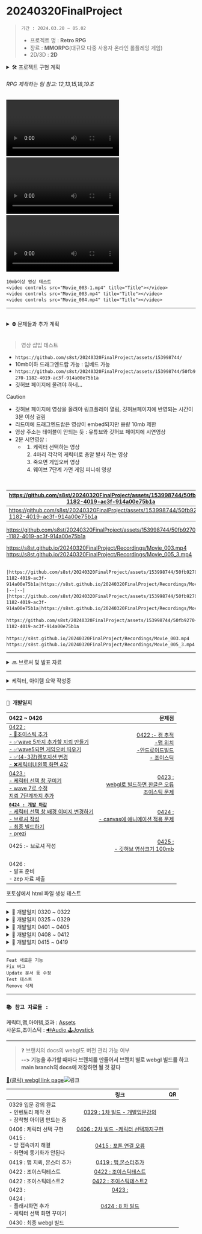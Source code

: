 <!-- 주석 -->
<!-- 주석 
```
[![Hits](https://hits.seeyoufarm.com/api/count/incr/badge.svg?url=https%3A%2F%2Fgithub.com%2Fs8st%2Fhit-counter&count_bg=%2379C83D&title_bg=%23555555&icon=&icon_color=%23E7E7E7&title=hits&edge_flat=false)](https://hits.seeyoufarm.com)
```


-->


# 20240320FinalProject

<!-- 
[![Hits](https://hits.seeyoufarm.com/api/count/incr/badge.svg?url=https%3A%2F%2Fgithub.com%2Fs8st%2Fhit-counter&count_bg=%2300f&title_bg=%23000000&icon=unity.svg&icon_color=%23ff0000&title=이것은왔다갔다_저장만해도숫자가계속올라가는구만_띄어쓰기는_안되는가???&edge_flat=false)](https://hits.seeyoufarm.com)
-->

> `기간 : 2024.03.20 ~ 05.02`
>- 프로젝트 명 : **Retro RPG**
>- 장르 :  **MMORPG**(대규모 다중 사용자 온라인 롤플레잉 게임)
>- 2D/3D : **2D**


<details >
    <summary >🛠 프로젝트 구현 계획  </summary> 

### 필수 구현사항을 먼저 구현하고 시간이 남으면 선택 사항까지 구현 

`게임 개발 입문 강의의 TopDown방식으로 제작하고 아래 요소를 추가 `    


- 필수 구현:
    - [x] 개발 입문 강의를 기초로 TopDown rpg만들기(기초적인 게임 뼈대)
    - [ ] 개발 입문 강의의 케릭터에 새로운 무기와 아이템으로 변경
    - [ ] 개발 입문 강의의 UI와 맵 등을 변형해서 사용해 보자
    - [ ] 개발 입문 강의에서 다룬 다양한 아이템 적용하기  
    - [ ] ❌ 숙련과정에 나온 인벤토리 적용하기(아이템과 상호작용) :  
---> `2주 정도 시도했지만 기본 지식의 부족으로 포기하고 다른 부분을 먼저 구현하기로 결정 `

<br>

- 추가 선택 구현
    - ✅ webgl로 빌드(pc나 안드로이드보다 오류가 많아서 추가 구현사항으로)
    - [ ] 멀티플레이를 위한 포톤추가(포톤 20명까지 무료)
    - [ ] 모바일에서도 호환되게 터치와 조이스틱 키 추가


</details>    

  





###### RPG 제작하는 팀 참고: 12,13,15,18,19조  

<video controls src="Movie_003-1.mp4" title="Title"></video> 
<video controls src="Movie_003.mp4" title="Title"></video>  
<video controls src="Movie_004.mp4" title="Title"></video>  

```
10mb이상 영상 테스트
<video controls src="Movie_003-1.mp4" title="Title"></video> 
<video controls src="Movie_003.mp4" title="Title"></video>  
<video controls src="Movie_004.mp4" title="Title"></video>  
```
---  



 

<br>  


<details >
    <summary >  ⛔ 문제들과 추가 계획  </summary> 

![alt text](image.png)  
- ❌ **~인벤토리 구현하기~**
- [ ] deathzone 설정하기 --> 맵 테투리에 설정
- [ ] 발사체 별로 충돌 이펙트 --> 강의의 파티클이나 에셋의 스프라이트
- ✅ 몬스터 이동을 안하는 문제
- [ ] 몬스터 애니메이션 
- 🔺 발사체마다 사운드 
- [ ] 그림자 스프라이트 추가하기
- [ ] 아이템마다 AttackSo를 만들고 스탯 구분하기
- [ ] 물약 아이템 statsModifier에 AttackSo추가하기
- ✅ wave 증가마다 몬스터 발생 --> wave삭제하고 스폰 지점에서 발생으로 변경하기
- [ ] 맵 다양화하기 --> 포톤으로 멀티플레이 구현이 힘들 경우 다양한 맵에서 싱글플레이 할 수 있도록
    - [ ] 버블버블,봄버맨,스노우브로스,텀블팝 맵 참고
- [ ] 케릭터 포토샵으로 만들기 : 버블버블,봄버맨,스노우브로스,텀블팝 참고  
https://kjk-dev.notion.site/Spawn-Monster-6786e1326071408382c6f02ed306f935

</details>  










<br>  



> 영상 삽입 테스트
- `https://github.com/s8st/20240320FinalProject/assets/153998744/`
- 10mb이하 드래그엔드랍 가능 : 임베드 가능
- `https://github.com/s8st/20240320FinalProject/assets/153998744/50fb9270-1182-4019-ac3f-914a00e75b1a`
- 깃허브 페이지에 올려야 하네...
  
> [!CAUTION]
> - 깃허브 페이지에 영상을 올려야 링크플레이 열림, 깃허브페이지에 반영되는 시간이 3분 이상 걸림
> - 리드미에 드래그엔드랍은 영상이 embed되지만 용량 10mb 제한
> - 영상 주소는 테이블이 안되는 듯 : 유튜브와 깃허브 페이지에 시연영상
> - 2분 시연영상 :
>     - 1. 케릭터 선택하는 영상
>       2. 4마리 각각의 케릭터로 총알 발사 하는 영상
>       3. 죽으면 게임오버 영상
>       4. 웨이브 7단계 가면 게임 피니쉬 영상

<br> 

|https://github.com/s8st/20240320FinalProject/assets/153998744/50fb9270-1182-4019-ac3f-914a00e75b1a|https://s8st.github.io/20240320FinalProject/Recordings/Movie_003.mp4|
|--|--|
|https://github.com/s8st/20240320FinalProject/assets/153998744/50fb9270-1182-4019-ac3f-914a00e75b1a|https://s8st.github.io/20240320FinalProject/Recordings/Movie_003.mp4|  
 
https://github.com/s8st/20240320FinalProject/assets/153998744/50fb9270-1182-4019-ac3f-914a00e75b1a

https://s8st.github.io/20240320FinalProject/Recordings/Movie_003.mp4
https://s8st.github.io/20240320FinalProject/Recordings/Movie_005_3.mp4

```

|https://github.com/s8st/20240320FinalProject/assets/153998744/50fb9270-1182-4019-ac3f-914a00e75b1a|https://s8st.github.io/20240320FinalProject/Recordings/Movie_003.mp4|
|--|--|
|https://github.com/s8st/20240320FinalProject/assets/153998744/50fb9270-1182-4019-ac3f-914a00e75b1a|https://s8st.github.io/20240320FinalProject/Recordings/Movie_003.mp4|  
 
https://github.com/s8st/20240320FinalProject/assets/153998744/50fb9270-1182-4019-ac3f-914a00e75b1a

https://s8st.github.io/20240320FinalProject/Recordings/Movie_003.mp4
https://s8st.github.io/20240320FinalProject/Recordings/Movie_005_3.mp4
```




---  
<details >
    <summary > 🔜 브로셔 및 발표 자료  </summary> 

발표  
- https://prezi.com/
    - https://prezi.com/view/sJTlcEAI2RQYsaUcD4sl/
- 구글 슬라이드
- https://revealjs.com/
- https://github.com/impress/impress.js?tab=readme-ov-file
    - http://s8st.github.io/impress.js/#/its
    - https://s8st.github.io/impress.js/

[ppt 테스트](https://s8st.github.io/20240320FinalProject/ppt/index.html)

https://revealjs.com/


</details >

---  

<details >
    <summary >케릭터, 아이템 요약 작성중   </summary> 

|||
|:------:|:------:|
|[물약아이템](storageFiles/아이템/Item.md)||
|케릭터||
|맵||
|장비||
|발사체||
|배경음악|[BGM_03.webm](https://github.com/s8st/20240320FinalProject/assets/153998744/abcd1068-a734-485c-bbb0-cda85fa117e7)|


[BGM_03.webm](https://github.com/s8st/20240320FinalProject/assets/153998744/abcd1068-a734-485c-bbb0-cda85fa117e7)
</details>  

---  



### `📝 개발일지  `

| 0422 ~ 0426   |  문제점    |
|:------------------|------------------:|
|[0422 :<br>- 🔺조이스틱 추가 <br>- ✅wave 5까지 추가할 지뢰 만들기 <br>- ✅wave5되면 게임오버 띄우기  <br>- ✅(4-3강)캠포지션 변경<br>- ❌케릭터UI왼쪽 화면 4강](storageFiles/schedule/0422.md) |[0422 :- 캠 추적<br>-맵 위치<br>-안드로이드빌드<br>- 조이스틱 ](storageFiles/trouble/0422T.md) |
|[0423 :  <br>- 케릭터 선택 창 꾸미기<br>- wave 7로 수정<br>지뢰 7단계까지 추가](storageFiles/schedule/0423.md)|[0423 : <br>webgl로 빌드하면 한글은 오류<br>조이스틱 문제<br>](storageFiles/trouble/0423T.md)|
|[**`0424 : 개발 마감`**<br>- 케릭터 선택 창 배경 이미지 변경하기<br>- 브로셔 작성<br>- 최종 빌드하기<br>- prezi](storageFiles/schedule/0424.md)  |[0424 : <br>- canvas에 애니메이션 적용 문제<br><br>](storageFiles/trouble/0424T.md)|
|0425 :- 브로셔 작성<br><br>  |[0425 : <br>- 깃허브 영상크기 100mb<br><br>](storageFiles/trouble/0425T.md)|
|0426 : <br>- 발표 준비<br>- zep 자료 제출||

포토샵에서 html 파일 생성 테스트  








--- 

<details >
    <summary > 📝 개발일지 0320 ~ 0322   </summary> 

```mermaid
gantt
    title ⚙ 주간 계획 0320 ~0322 ⚙
    dateFormat  YYYY-MM-DD
    section 21일 목
    움직임 구현         :a1, 2024-03-21, 1d
   맵 구현     : 2024-03-21, 1d
     충돌      :2024-03-21  , 2d
    section 22일 금
    
    공격      : 2024-03-22,1d
    아이템 구상하기      : 2024-03-22,1d
            

```

|0320 ~ 0322|문제점|
|--|--|
|[0320:프로젝트 시작](storageFiles/schedule/0320.md)|[0320:문제](storageFiles/trouble/0320Trb.md)|
|[0321:이동,맵 구현하기](storageFiles/schedule/0321.md)|[0321:이동문제](storageFiles/trouble/0321T.md)|
|[0322:아이템 정리하기](storageFiles/schedule/0322.md)||
</details> 


<details >
    <summary >📝 개발일지 0325 ~ 0329  </summary> 


```mermaid
gantt
    title 🎡 주간 계획 0325 ~ 0329 
    dateFormat  MM-DD

    section  
    ⏳ 개발입문강의 모두 적용하기 :a1, 03-25, 5d
    
    section 25일 ~26일
    오브젝트 풀 구현, 애니메이션 컨트롤          : 03-25, 2d
    
    section 25일 ~ 27일 
    적, 넉백 구현          : 03-25, 2d
    

    
    데미지 피격, 파티클 구현             :03-26  , 3d
    
    section 27일 ~29일     
    사운드 컨트롤, UI, 로직구현     : 03-27,3d
        
    스텟 계산하기, 아이템      : 03-28,2d
    로직 강화하기      : 03-28,2d
            

```


| 0325 ~ 0329    |  문제점    |
|:------------------:|:------------------:|
|[0325 : 오브젝트 풀](storageFiles/schedule/0325.md)           |           |
|[0326 : 애니메이션,적,피격](storageFiles/schedule/0326.md)          | [0326 : 애니메이션 문제](storageFiles/trouble/0326T.md)           |
|[0327 : 사운드,UI,로직,스탯,아이템 ](storageFiles/schedule/0327.md)           |[0327 : 파티클종류,몬스터이동](storageFiles/trouble/0327T.md)           |
|   [0328:게임 개발 숙련 강의 복습하기 ](storageFiles/schedule/0328.md)       |      [0328 : 깃 충돌](storageFiles/trouble/0328T.md)      |
|        0329   |        [0329 :기존 작업과 새 작업 차이](storageFiles/trouble/0329T.md)    |

</details>  

<details >
    <summary > 📝 개발일지 0401 ~ 0405   </summary> 

```mermaid
gantt
    title 🎡 주간 계획 0401 ~ 0405 
    dateFormat  MM-DD

    section  
    ⏳ 인벤토리, 아이템 등 기본 요소 완성하기 :a1, 04-01, 5d
    
    section 1일 ~ 3일
    장착 아이템, 소비 아이템             : 04-01, 3d
    인벤토리 구현                       : 04-01, 3d


    section 2일 ~ 4일 
    인벤토리 수정                       : 04-02, 2d
    4가지 케릭터 구현                   : 04-02, 2d
    
  
    
    section 3일 ~ 5일     
    몬스터 발생구역 만들기                           : 04-03,2d
    맵 추가                             : 04-04,2d
        

```
### `📝 개발일지  `

| 0401 ~ 0405    |  문제점    |
|:------------------|------------------:|
|0401|[0401:아이템문제](storageFiles/trouble/0401T.md)|
|[0402: 케릭터 선택창](storageFiles/schedule/0402.md)|[0402:시네머신confiner](storageFiles/trouble/0402T.md)|
|[0403: InputSystem](storageFiles/schedule/0403.md)|[0403:스크립트-프리팹오류](storageFiles/trouble/0403T.md)|
|[0404: 몬스터 발생구역 수정하기](storageFiles/schedule/0404.md)|[0404:while문 오류](storageFiles/trouble/0404T.md)|
|[0405:케릭터 선택  ](storageFiles/schedule/0405.md)|[0405: 케릭터선택,인벤토리,아이템,상호작용](storageFiles/trouble/0405T.md)|

</details >  


<details >
    <summary > 📝 개발일지 0408 ~ 0412  </summary> 


```mermaid
gantt
    title 🎡 주간 계획 0408 ~ 0412 
    dateFormat  MM-DD

    section  
    ⏳ 인벤토리, 케릭터, 발사체, 맵 :a1, 04-08, 5d
    
    section 8일 
    인벤토리               : crit,04-08, 1d
    포토샵 작업 (케릭터, 맵, 발사체)                  : 04-08, 4d


    section 10일  
    스텟 수정, 애니메이션                       : 04-09, 4d
    

```


### `📝 개발일지  `

|0408 ~ 0412    |      |
|:------------------:|:------------------:|
|[0408:인벤토리](storageFiles/schedule/0408.md)||
|[0409:인벤토리구현](storageFiles/schedule/0409.md)||
|0410 : 선거 휴일| 선거 휴일|
|[0411 : 프로젝트 계획 수정](storageFiles/schedule/0411.md)||
|[0412 : 포톤 공부](storageFiles/schedule/0412.md)||




</details>  


<details >
    <summary > 📝 개발일지 0415 ~ 0419  </summary> 





### `📝 개발일지  `

| 0415 ~ 0419   | | 문제점    |
|:------------------|------------------:|------------------:|
|[0415 : `스프라이트 공부` <br> - ✅포톤:6~7강 따라하기](storageFiles/schedule/0415.md) ||[0415](storageFiles/trouble/0415T.md)|
|[0416 : `포토샵작업`<br>- ✅스노우맨 케릭터 추가<br>- ✅ 물풍선 만들기 ](storageFiles/schedule/0416.md)  ||[0416](storageFiles/trouble/0416T.md)|
|[0417 : `기존 에셋 자료 게임에 반영하기`<br>-🔺몬스터 추가하기 <br>-✅ 맵 추가하기<br>- ❌조이스틱 추가<br>- ✅발사체 애니메이션](storageFiles/schedule/0417.md)||[0417](storageFiles/trouble/0417T.md)|
|[0418 : <br>- ✅케릭터 조준 오류 수정하기 <br>- 🔺몬스터 추가하기  <br>- ❌조이스틱 달아보기 <br>-✅ 맵에 만든 지뢰에 데미지 추가하기](storageFiles/schedule/0418.md)  ||[0418](storageFiles/trouble/0418T.md)||
|[0419 :<br>- ❌발사체 별로 fx 변경하기<br>- ✅ 몬스터 애니메이션 오류 수정하기<br>- ❌ 조이스틱 연결해보기<br>- 🔺 맵 전환 --> wave증가할때 지뢰 증가로 변경<br><br>](storageFiles/schedule/0419.md) ||[0419 : 애니메이션 오류<br>](storageFiles/trouble/0419T.md)||
|**유저테스트 생략** |||

- https://www.youtube.com/watch?v=GGqwMGZiwCg




</details>  


---  


```
Feat 새로운 기능
Fix 버그
Update 문서 등 수정
Test 테스트
Remove 삭제
```





---

### `📚 참고 자료들 : `
케릭터,맵,아이템,효과   :  [Assets](storageFiles/References/ref_character_map_fx.md)  
사운드,조이스틱 :  [🔊Audio,🕹Joystick](storageFiles/References/ref_sound.md) 





---  
> ❓ 브랜치의 docs의 webgl도 버전 관리 가능 여부  
> **--> 기능을 추가할 때마다 브랜치를 만들어서 브랜치 별로 webgl 빌드를 하고 main branch의 docs에 저장하면 될 것 같다**


[🎉(클릭) webgl link page](https://s8st.github.io/20240320FinalProject/)![링크](https://github.com/s8st/20240320FinalProject/assets/153998744/00db9248-3142-4cbf-9de4-76e593ef938a)

||링크|QR|
|--|:--:|:--:|
|0329 입문 강의 완료 <br> - 인벤토리 제작 전<br> - 장착형 아이템 만드는 중 |[0329 : 1차 빌드 - 개발입문강의](https://s8st.github.io/20240320FinalProject/1/index.html)  |  |
|0406 : 케릭터 선택 구현|[0406 : 2차 빌드 -케릭터 선택까지구현](https://s8st.github.io/20240320FinalProject/2/index.html)||
|0415 : <br>- 방 접속까지 해결 <br>- 화면에 동기화가 안된다|[0415 : 포톤 연결 오류](https://s8st.github.io/20240320FinalProject/3/index.html)  ||
|0419 : 맵 지뢰, 몬스터 추가|[0419 : 맵,몬스터추가](https://s8st.github.io/20240320FinalProject/4/index.html)||
|0422 : 조이스틱테스트|[0422 : 조이스틱테스트](https://s8st.github.io/20240320FinalProject/5/index.html)||
|0422 : 조이스틱테스트2|[0422 : 조이스틱테스트2](https://s8st.github.io/20240320FinalProject/6/index.html)||
|0423 : |[0423 : ](https://s8st.github.io/20240320FinalProject/7/index.html)||
|0424 : <br>- 플래시화면 추가<br>- 케릭터 선택 화면 꾸미기 |[0424 : 8 차 빌드 ](https://s8st.github.io/20240320FinalProject/8/index.html)||
|0430 : 최종 webgl 빌드|||





<!--

<details >
    <summary >`📝 개발일지  `  </summary> 


`📝 개발일지  `

|    |  문제점    |
|:------------------:|:------------------:|
|`[날짜 : ](storageFiles/schedule/날짜.md)`||
|||
|||
|||
|||


</details>  





<details >
    <summary > ⚓ 참고 영상  </summary>  

 

<br>

|    |     |   |
|:------------------:|:------------------:|:------------------:|
|[케릭터 선택 방법](https://www.youtube.com/watch?v=pRw_YzkZThc&list=WL&index=1)|[inputsystem 사용법](https://www.youtube.com/watch?v=dsLBzrbo-Vs)|[게코딩 GeCoding](https://www.youtube.com/playlist?list=PLB8IH8T8K71ywWrrY-oKIVd1NBGUmpwh0)|
||||
|[포톤 : 고라니tv](https://www.youtube.com/playlist?list=PL3KKSXoBRRW3YE4UMnRH762vOhSHLdnpK)|[포톤 : 유니티쳐](https://www.youtube.com/playlist?list=PLR7ZBZc9XtFKaHIkPX3p7BETP8XGJLVVs)|[레트로 retr0 :<br>유니티 UNet 멀티플레이어 게임 개발하기](https://www.youtube.com/playlist?list=PLctzObGsrjfxQ6A8KX1heuQaNkL5xMA2D)|
|[레트로 retr0 :<br>유니티 멀티플레이어 네트워크 게임 한방에 만들기](https://www.youtube.com/playlist?list=PLctzObGsrjfwF7kkoraWb235U8Z602gx1)|||
||||
|[깃허브블로그 1부](https://www.youtube.com/playlist?list=PLIMb_GuNnFwfQBZQwD-vCZENL5YLDZekr)|[깃허브블로그 2부](https://www.youtube.com/playlist?list=PLIMb_GuNnFwfMm3alTSOmDK4AnpdG7USY)|[깃허브블로그](https://www.youtube.com/playlist?list=PL7nkwz9MkASx1wxXK51n7KtwQyXgoNL70)|
||||
|[**유니티 맵,fx 등 : 코더캣**](https://www.youtube.com/@seranine/playlists)|[곽영호 : 유니티 스프라이트 이해하기](https://www.youtube.com/watch?v=u_5tUu9f9OQ)||
|[[엔큐브] 유니티 2D 게임개발 기초 강좌](https://www.youtube.com/playlist?list=PLgX2DtsPa7hPGQznz3M6mIOokXVtrXKkC)|||
|[`고박사 유니티 기초강의`: **16강**](https://www.youtube.com/playlist?list=PLC2Tit6NyVieQ6vVq9HX9zEJKjPZ8QNcn)|[HJ : Unity UI Lab](https://www.youtube.com/playlist?list=PLgCVPIIZ3xL-IE68dVDHR_DIqzk2hFbTK)||


</details>  

-->



<!--




```
5강. 코인 먹기 게임 만들기- 승리 판정과 재시작 :
모바일을 위한 조이스틱 추가방법 + 윈도우에서는 안보이게

함수 내에 이렇게 전처리기를 쓰시면 되요.
#if UNITY_STANDALONE
// 조이스틱 숨기기
fixedJoystick.gameObject.SetActive(false);
#elif UNITY_ANDROID || UNITY_IOS
// 조이스틱 표시
fixedJoystick.gameObject.SetActive(true);
#endif...

```


### `프로젝트에 pun2를 적용하기 위해 먼저 필요한 개념들 정리`

- Resources에 동기화 해야하는 객체들을 프리팹으로 만들기
- `발사체는 rpc로?  고라니tv 다시 확인`
```
 if(photonView.IsMine) 조건을 걸어서 플레이어가 내것인지 검사해서 내것이라면 이동 등을 할 수 있게
 if(!photonView.AmOwner) 방장만 할 수 있는 행위(예로 핑퐁에서 공 스폰하게)
 
sever접속  (lobby ) room 생성
```


https://learn.microsoft.com/ko-kr/dotnet/csharp/    

https://docs.unity3d.com/kr/2022.3/Manual/UnityManual.html  

 -->

